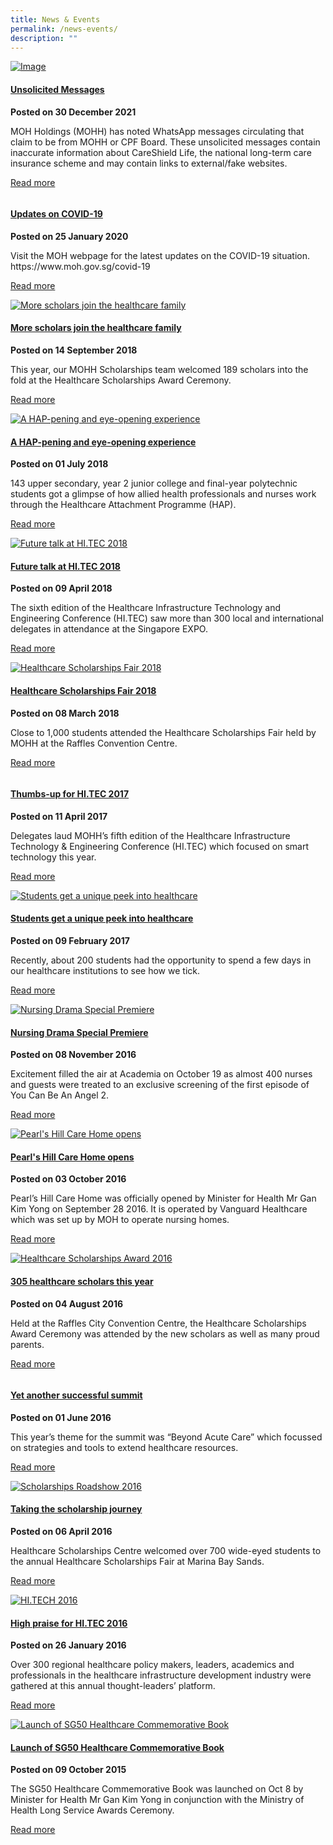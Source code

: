 ```yaml
---
title: News & Events
permalink: /news-events/
description: ""
---
```

<div id="NewsPage" class="col-xs-12 news-events-content" style="width:100%">
   <div class="media" style="opacity: 1;">
      <div class="media-left hidden-xs" type="News" year="2021" xmlns:ddwrt="http://schemas.microsoft.com/WebParts/v2/DataView/runtime"><a href="https://www.mohh.com.sg/NewsEvents/Pages/unsolicited-messages.aspx"><img class="media-object" src="/images/WhatsApp_Logo_1%20edited.jpg" title="Image" alt="Image"></a></div>
      <div class="media-body" xmlns:ddwrt="http://schemas.microsoft.com/WebParts/v2/DataView/runtime">
         <h4 class="media-heading"><a href="https://www.mohh.com.sg/NewsEvents/Pages/unsolicited-messages.aspx">Unsolicited Messages</a></h4>
         <p class="date"><strong>Posted on 30 December 2021</strong></p>
         <p>MOH Holdings (MOHH) has noted WhatsApp messages circulating that claim to be from MOHH or CPF Board. These unsolicited messages contain inaccurate information about CareShield Life, the national long-term care insurance scheme and may contain links to external/fake websites. </p>
         <p class="more"><a href="https://www.mohh.com.sg/NewsEvents/Pages/unsolicited-messages.aspx">Read more</a></p>
      </div>
   </div>
   <div class="media" style="opacity: 1;">
      <div class="media-left hidden-xs" type="News" year="2020" xmlns:ddwrt="http://schemas.microsoft.com/WebParts/v2/DataView/runtime"><a href="https://www.moh.gov.sg/covid-19"><img class="media-object" src="/images/MOH-logo.jpg" title="" alt=""></a></div>
      <div class="media-body" xmlns:ddwrt="http://schemas.microsoft.com/WebParts/v2/DataView/runtime">
         <h4 class="media-heading"><a href="https://www.moh.gov.sg/covid-19">Updates on COVID-19</a></h4>
         <p class="date"><strong>Posted on 25 January 2020</strong></p>
         <p>Visit the MOH webpage for the latest updates on the COVID-19 situation. https://www.moh.gov.sg/covid-19</p>
         <p class="more"><a href="https://www.moh.gov.sg/covid-19">Read more</a></p>
      </div>
   </div>
   <div class="media" style="opacity: 1;">
      <div class="media-left hidden-xs" type="News" year="2018" xmlns:ddwrt="http://schemas.microsoft.com/WebParts/v2/DataView/runtime"><a href="https://www.mohh.com.sg/NewsEvents/Pages/More-scholars-join-the-healthcare-family.aspx"><img class="media-object" src="/images/healthcare-scholarships-award-2018-main.jpg" title="More scholars join the healthcare family" alt="More scholars join the healthcare family"></a></div>
      <div class="media-body" xmlns:ddwrt="http://schemas.microsoft.com/WebParts/v2/DataView/runtime">
         <h4 class="media-heading"><a href="https://www.mohh.com.sg/NewsEvents/Pages/More-scholars-join-the-healthcare-family.aspx">More scholars join the healthcare family</a></h4>
         <p class="date"><strong>Posted on 14 September 2018</strong></p>
         <p>This year, our MOHH Scholarships team welcomed 189 scholars into the fold at the Healthcare Scholarships Award Ceremony.</p>
         <p class="more"><a href="https://www.mohh.com.sg/NewsEvents/Pages/More-scholars-join-the-healthcare-family.aspx">Read more</a></p>
      </div>
   </div>
   <div class="media" style="opacity: 1;">
      <div class="media-left hidden-xs" type="News" year="2018" xmlns:ddwrt="http://schemas.microsoft.com/WebParts/v2/DataView/runtime"><a href="https://www.mohh.com.sg/NewsEvents/Pages/A-HAP-pening-and-eye-opening-experience.aspx"><img class="media-object" src="/images/hap-2018-main.jpg" title="A HAP-pening and eye-opening experience" alt="A HAP-pening and eye-opening experience"></a></div>
      <div class="media-body" xmlns:ddwrt="http://schemas.microsoft.com/WebParts/v2/DataView/runtime">
         <h4 class="media-heading"><a href="https://www.mohh.com.sg/NewsEvents/Pages/A-HAP-pening-and-eye-opening-experience.aspx">A HAP-pening and eye-opening experience</a></h4>
         <p class="date"><strong>Posted on 01 July 2018</strong></p>
         <p>143 upper secondary, year 2 junior college and final-year polytechnic students got a glimpse of how allied health professionals and nurses work through the Healthcare Attachment Programme (HAP).</p>
         <p class="more"><a href="https://www.mohh.com.sg/NewsEvents/Pages/A-HAP-pening-and-eye-opening-experience.aspx">Read more</a></p>
      </div>
   </div>
   <div class="media" style="opacity: 1;">
      <div class="media-left hidden-xs" type="News" year="2018" xmlns:ddwrt="http://schemas.microsoft.com/WebParts/v2/DataView/runtime"><a href="https://www.mohh.com.sg/NewsEvents/Pages/Future-talk-at-HI-TEC-2018.aspx"><img class="media-object" src="/images/hitec2018-main.jpg" title="Future talk at HI.TEC 2018" alt="Future talk at HI.TEC 2018"></a></div>
      <div class="media-body" xmlns:ddwrt="http://schemas.microsoft.com/WebParts/v2/DataView/runtime">
         <h4 class="media-heading"><a href="https://www.mohh.com.sg/NewsEvents/Pages/Future-talk-at-HI-TEC-2018.aspx">Future talk at HI.TEC 2018</a></h4>
         <p class="date"><strong>Posted on 09 April 2018</strong></p>
         <p>The sixth edition of the Healthcare Infrastructure Technology and Engineering Conference (HI.TEC) saw more than 300 local and international delegates in attendance at the Singapore EXPO.</p>
         <p class="more"><a href="https://www.mohh.com.sg/NewsEvents/Pages/Future-talk-at-HI-TEC-2018.aspx">Read more</a></p>
      </div>
   </div>
   <div class="media" style="opacity: 1;">
      <div class="media-left hidden-xs" type="News" year="2018" xmlns:ddwrt="http://schemas.microsoft.com/WebParts/v2/DataView/runtime"><a href="https://www.mohh.com.sg/NewsEvents/Pages/healthcare-scholarships-fair-2018.aspx"><img class="media-object" src="/images/healthcare-scholarships-fair-2018-main.jpg" title="Healthcare Scholarships Fair 2018" alt="Healthcare Scholarships Fair 2018"></a></div>
      <div class="media-body" xmlns:ddwrt="http://schemas.microsoft.com/WebParts/v2/DataView/runtime">
         <h4 class="media-heading"><a href="https://www.mohh.com.sg/NewsEvents/Pages/healthcare-scholarships-fair-2018.aspx">Healthcare Scholarships Fair 2018</a></h4>
         <p class="date"><strong>Posted on 08 March 2018</strong></p>
         <p>Close to 1,000 students attended the Healthcare Scholarships Fair held by MOHH at the Raffles Convention Centre.</p>
         <p class="more"><a href="https://www.mohh.com.sg/NewsEvents/Pages/healthcare-scholarships-fair-2018.aspx">Read more</a></p>
      </div>
   </div>
   <div class="media" style="opacity: 1;">
      <div class="media-left hidden-xs" type="News" year="2017" xmlns:ddwrt="http://schemas.microsoft.com/WebParts/v2/DataView/runtime"><a href="https://www.mohh.com.sg/NewsEvents/Pages/thumbs-up-for-hi-tec-2017.aspx"><img class="media-object" src="/images/thumbs-up-for-hitec-2017-main.jpg" title="" alt=""></a></div>
      <div class="media-body" xmlns:ddwrt="http://schemas.microsoft.com/WebParts/v2/DataView/runtime">
         <h4 class="media-heading"><a href="https://www.mohh.com.sg/NewsEvents/Pages/thumbs-up-for-hi-tec-2017.aspx">Thumbs-up for HI.TEC 2017</a></h4>
         <p class="date"><strong>Posted on 11 April 2017</strong></p>
         <p>Delegates laud MOHH’s fifth edition of the Healthcare Infrastructure Technology &amp; Engineering Conference (HI.TEC) which focused on smart technology this year.</p>
         <p class="more"><a href="https://www.mohh.com.sg/NewsEvents/Pages/thumbs-up-for-hi-tec-2017.aspx">Read more</a></p>
      </div>
   </div>
   <div class="media" style="opacity: 1;">
      <div class="media-left hidden-xs" type="News" year="2017" xmlns:ddwrt="http://schemas.microsoft.com/WebParts/v2/DataView/runtime"><a href="https://www.mohh.com.sg/NewsEvents/Pages/Students-get-a-unique-peek-into-healthcare.aspx"><img class="media-object" src="/images/students-get-unique-peek-main.jpg" title="Students get a unique peek into healthcare" alt="Students get a unique peek into healthcare"></a></div>
      <div class="media-body" xmlns:ddwrt="http://schemas.microsoft.com/WebParts/v2/DataView/runtime">
         <h4 class="media-heading"><a href="https://www.mohh.com.sg/NewsEvents/Pages/Students-get-a-unique-peek-into-healthcare.aspx">Students get a unique peek into healthcare</a></h4>
         <p class="date"><strong>Posted on 09 February 2017</strong></p>
         <p>Recently, about 200 students had the opportunity to spend a few days in our healthcare institutions to see how we tick.</p>
         <p class="more"><a href="https://www.mohh.com.sg/NewsEvents/Pages/Students-get-a-unique-peek-into-healthcare.aspx">Read more</a></p>
      </div>
   </div>
   <div class="media" style="opacity: 1;">
      <div class="media-left hidden-xs" type="News" year="2016" xmlns:ddwrt="http://schemas.microsoft.com/WebParts/v2/DataView/runtime"><a href="https://www.mohh.com.sg/NewsEvents/Pages/nursing-drama-special-premiere.aspx"><img class="media-object" src="/images/ycbaat-premiere-screening-main.jpg" title="Nursing Drama Special Premiere" alt="Nursing Drama Special Premiere"></a></div>
      <div class="media-body" xmlns:ddwrt="http://schemas.microsoft.com/WebParts/v2/DataView/runtime">
         <h4 class="media-heading"><a href="https://www.mohh.com.sg/NewsEvents/Pages/nursing-drama-special-premiere.aspx">Nursing Drama Special Premiere</a></h4>
         <p class="date"><strong>Posted on 08 November 2016</strong></p>
         <p>​Excitement filled the air at Academia on October 19 as almost 400 nurses and guests were treated to an exclusive screening of the first episode of You Can Be An Angel 2. </p>
         <p class="more"><a href="https://www.mohh.com.sg/NewsEvents/Pages/nursing-drama-special-premiere.aspx">Read more</a></p>
      </div>
   </div>
   <div class="media" style="opacity: 1;">
      <div class="media-left hidden-xs" type="News" year="2016" xmlns:ddwrt="http://schemas.microsoft.com/WebParts/v2/DataView/runtime"><a href="https://www.mohh.com.sg/NewsEvents/Pages/pearls-hill-care-home-opens.aspx"><img class="media-object" src="/images/pearls-hill-opens-main.jpg" title="Pearl's Hill Care Home opens" alt="Pearl's Hill Care Home opens"></a></div>
      <div class="media-body" xmlns:ddwrt="http://schemas.microsoft.com/WebParts/v2/DataView/runtime">
         <h4 class="media-heading"><a href="https://www.mohh.com.sg/NewsEvents/Pages/pearls-hill-care-home-opens.aspx">Pearl's Hill Care Home opens</a></h4>
         <p class="date"><strong>Posted on 03 October 2016</strong></p>
         <p>Pearl’s Hill Care Home was officially opened by Minister for Health Mr Gan Kim Yong on September 28 2016. It is operated by Vanguard Healthcare which was set up by MOH to operate nursing homes.</p>
         <p class="more"><a href="https://www.mohh.com.sg/NewsEvents/Pages/pearls-hill-care-home-opens.aspx">Read more</a></p>
      </div>
   </div>
   <div class="media" style="opacity: 1;">
      <div class="media-left hidden-xs" type="News" year="2016" xmlns:ddwrt="http://schemas.microsoft.com/WebParts/v2/DataView/runtime"><a href="https://www.mohh.com.sg/NewsEvents/Pages/305-healthcare-scholars-this-year.aspx"><img class="media-object" src="/images/healthcare-scholarships-award-2016-main.jpg" title="Healthcare Scholarships Award 2016" alt="Healthcare Scholarships Award 2016"></a></div>
      <div class="media-body" xmlns:ddwrt="http://schemas.microsoft.com/WebParts/v2/DataView/runtime">
         <h4 class="media-heading"><a href="https://www.mohh.com.sg/NewsEvents/Pages/305-healthcare-scholars-this-year.aspx">305 healthcare scholars this year</a></h4>
         <p class="date"><strong>Posted on 04 August 2016</strong></p>
         <p>Held at the Raffles City Convention Centre, the Healthcare Scholarships Award Ceremony was attended by the new scholars as well as many proud parents.</p>
         <p class="more"><a href="https://www.mohh.com.sg/NewsEvents/Pages/305-healthcare-scholars-this-year.aspx">Read more</a></p>
      </div>
   </div>
   <div class="media" style="opacity: 1;">
      <div class="media-left hidden-xs" type="News" year="2016" xmlns:ddwrt="http://schemas.microsoft.com/WebParts/v2/DataView/runtime"><a href="https://www.mohh.com.sg/NewsEvents/Pages/yet-another-successful-summit.aspx"><img class="media-object" src="/images/it-health-summit-2016-main.jpg" title="" alt=""></a></div>
      <div class="media-body" xmlns:ddwrt="http://schemas.microsoft.com/WebParts/v2/DataView/runtime">
         <h4 class="media-heading"><a href="https://www.mohh.com.sg/NewsEvents/Pages/yet-another-successful-summit.aspx">Yet another successful summit</a></h4>
         <p class="date"><strong>Posted on 01 June 2016</strong></p>
         <p>This year’s theme for the summit was “Beyond Acute Care” which focussed on strategies and tools to extend healthcare resources.</p>
         <p class="more"><a href="https://www.mohh.com.sg/NewsEvents/Pages/yet-another-successful-summit.aspx">Read more</a></p>
      </div>
   </div>
   <div class="media" style="opacity: 1;">
      <div class="media-left hidden-xs" type="News" year="2016" xmlns:ddwrt="http://schemas.microsoft.com/WebParts/v2/DataView/runtime"><a href="https://www.mohh.com.sg/NewsEvents/Pages/taking-the-scholarship-journey.aspx"><img class="media-object" src="/images/scholarships-roadshow-2016-main.jpg" title="Scholarships Roadshow 2016" alt="Scholarships Roadshow 2016"></a></div>
      <div class="media-body" xmlns:ddwrt="http://schemas.microsoft.com/WebParts/v2/DataView/runtime">
         <h4 class="media-heading"><a href="https://www.mohh.com.sg/NewsEvents/Pages/taking-the-scholarship-journey.aspx">Taking the scholarship journey</a></h4>
         <p class="date"><strong>Posted on 06 April 2016</strong></p>
         <p>Healthcare Scholarships Centre welcomed over 700 wide-eyed students to the annual Healthcare Scholarships Fair at Marina Bay Sands.</p>
         <p class="more"><a href="https://www.mohh.com.sg/NewsEvents/Pages/taking-the-scholarship-journey.aspx">Read more</a></p>
      </div>
   </div>
   <div class="media" style="opacity: 1;">
      <div class="media-left hidden-xs" type="News" year="2016" xmlns:ddwrt="http://schemas.microsoft.com/WebParts/v2/DataView/runtime"><a href="https://www.mohh.com.sg/NewsEvents/Pages/high-praise-for-hitech-2016.aspx"><img class="media-object" src="/images/hitec-2016-main.jpg" title="HI.TECH 2016" alt="HI.TECH 2016"></a></div>
      <div class="media-body" xmlns:ddwrt="http://schemas.microsoft.com/WebParts/v2/DataView/runtime">
         <h4 class="media-heading"><a href="https://www.mohh.com.sg/NewsEvents/Pages/high-praise-for-hitech-2016.aspx">High praise for HI.TEC 2016</a></h4>
         <p class="date"><strong>Posted on 26 January 2016</strong></p>
         <p>Over 300 regional healthcare policy makers, leaders, academics and professionals in the healthcare infrastructure development industry were gathered at this annual thought-leaders’ platform.</p>
         <p class="more"><a href="https://www.mohh.com.sg/NewsEvents/Pages/high-praise-for-hitech-2016.aspx">Read more</a></p>
      </div>
   </div>
   <div class="media" style="opacity: 1;">
      <div class="media-left hidden-xs" type="News" year="2015" xmlns:ddwrt="http://schemas.microsoft.com/WebParts/v2/DataView/runtime"><a href="https://www.mohh.com.sg/NewsEvents/Pages/launch-of-sg50-healthcare-commemorative-book.aspx"><img class="media-object" src="/images/healthcare-book-main.jpg" title="Launch of SG50 Healthcare Commemorative Book" alt="Launch of SG50 Healthcare Commemorative Book"></a></div>
      <div class="media-body" xmlns:ddwrt="http://schemas.microsoft.com/WebParts/v2/DataView/runtime">
         <h4 class="media-heading"><a href="https://www.mohh.com.sg/NewsEvents/Pages/launch-of-sg50-healthcare-commemorative-book.aspx">Launch of SG50 Healthcare Commemorative Book</a></h4>
         <p class="date"><strong>Posted on 09 October 2015</strong></p>
         <p>The SG50 Healthcare Commemorative Book was launched on Oct 8 by Minister for Health Mr Gan Kim Yong in conjunction with the Ministry of Health Long Service Awards Ceremony.</p>
         <p class="more"><a href="https://www.mohh.com.sg/NewsEvents/Pages/launch-of-sg50-healthcare-commemorative-book.aspx">Read more</a></p>
      </div>
   </div>
</div>
